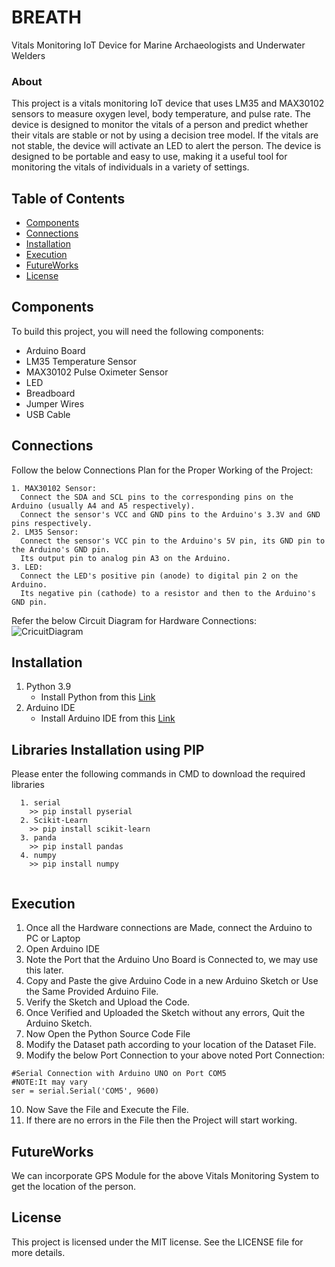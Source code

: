 # BREATH
Vitals Monitoring IoT Device for Marine Archaeologists and Underwater Welders
                                                                                                                                     
### About
This project is a vitals monitoring IoT device that uses LM35 and MAX30102 sensors to measure oxygen level, body temperature, and pulse rate. The device is designed to monitor the vitals of a person and predict whether their vitals are stable or not by using a decision tree model. 
If the vitals are not stable, the device will activate an LED to alert the person. The device is designed to be portable and easy to use, making it a useful tool for monitoring the vitals of individuals in a variety of settings.


## Table of Contents

- [Components](#components)
- [Connections](#connections)
- [Installation](#installation)
- [Execution](#execution)
- [FutureWorks](#futureworks)
- [License](#license)

## Components

To build this project, you will need the following components:

- Arduino Board
- LM35 Temperature Sensor
- MAX30102 Pulse Oximeter Sensor
- LED
- Breadboard
- Jumper Wires
- USB Cable


## Connections
Follow the below Connections Plan for the Proper Working of the Project:
```
1. MAX30102 Sensor: 
  Connect the SDA and SCL pins to the corresponding pins on the Arduino (usually A4 and A5 respectively). 
  Connect the sensor's VCC and GND pins to the Arduino's 3.3V and GND pins respectively.
2. LM35 Sensor: 
  Connect the sensor's VCC pin to the Arduino's 5V pin, its GND pin to the Arduino's GND pin.
  Its output pin to analog pin A3 on the Arduino.
3. LED: 
  Connect the LED's positive pin (anode) to digital pin 2 on the Arduino.
  Its negative pin (cathode) to a resistor and then to the Arduino's GND pin.
```
Refer the below Circuit Diagram for Hardware Connections:
![CricuitDiagram](https://user-images.githubusercontent.com/75007002/233770910-2642c7de-c64c-44eb-a298-9a313243cb4d.jpg)

## Installation

1. Python 3.9
   * Install Python from this [Link](https://www.python.org/downloads/release/python-396/)
2. Arduino IDE
   * Install Arduino IDE from this [Link](https://www.arduino.cc/en/software)


## Libraries Installation using PIP
Please enter the following commands in CMD to download the required libraries
```
  1. serial
    >> pip install pyserial
  2. Scikit-Learn
    >> pip install scikit-learn
  3. panda
    >> pip install pandas
  4. numpy
    >> pip install numpy
  
```

## Execution
1. Once all the Hardware connections are Made, connect the Arduino to PC or Laptop
2. Open Arduino IDE
3. Note the Port that the Arduino Uno Board is Connected to, we may use this later.
4. Copy and Paste the give Arduino Code in a new Arduino Sketch or Use the Same Provided Arduino File.
5. Verify the Sketch and Upload the Code.
6. Once Verified and Uploaded the Sketch without any errors, Quit the Arduino Sketch.
7. Now Open the Python Source Code File
8. Modify the Dataset path according to your location of the Dataset File.
9. Modify the below Port Connection to your above noted Port Connection:
  ```
  #Serial Connection with Arduino UNO on Port COM5
  #NOTE:It may vary
  ser = serial.Serial('COM5', 9600)
  ```
10. Now Save the File and Execute the File.
11. If there are no errors in the File then the Project will start working.

## FutureWorks
We can incorporate GPS Module for the above Vitals Monitoring System to get the location of the person.

## License
This project is licensed under the MIT license. See the LICENSE file for more details.










